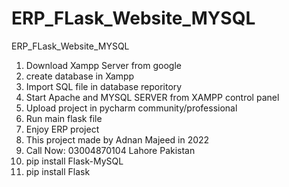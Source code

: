 # ERP_FLask_Website_MYSQL
ERP_FLask_Website_MYSQL
1. Download Xampp Server from google
2. create database in Xampp
3. Import SQL file in database reporitory
4. Start Apache and MYSQL SERVER from XAMPP control panel
5. Upload project in pycharm community/professional
6. Run main flask file
7. Enjoy ERP project
8. This project made by Adnan Majeed in 2022
9. Call Now: 03004870104 Lahore Pakistan
10. pip install Flask-MySQL
11. pip install Flask
